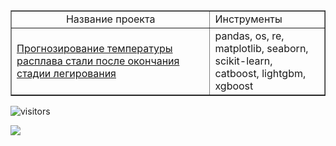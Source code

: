 <table border="1" width="100%" cellpadding="40"><tbody>
  <tr>
    <td align="center">
      Название проекта
    </td>
    <td>
      Инструменты
    </td>
  </tr>
  <tr>
    <td>
      <a href="https://github.com/georgiy-vasilevskiy/test_repo/blob/main/Forecasting_the_Steel_Melting_Temperature_at_the_End_of_the_Alloying_Stage/README.md#прогнозирование-температуры-расплава-стали-после-окончания-стадии-легирования">Прогнозирование температуры расплава стали после окончания стадии легирования</a>
    </td>
    <td>
      pandas, os, re,<br>matplotlib, seaborn,<br>scikit-learn, catboost, lightgbm, xgboost
    </td>
  </tr>
</tbody></table>

 ![visitors](https://visitor-badge.laobi.icu/badge?page_id=georgiy-vasilevskiy.test-repo)


![](https://komarev.com/ghpvc/?username=georgiy-vasilevskiy&label=Profile+views)

